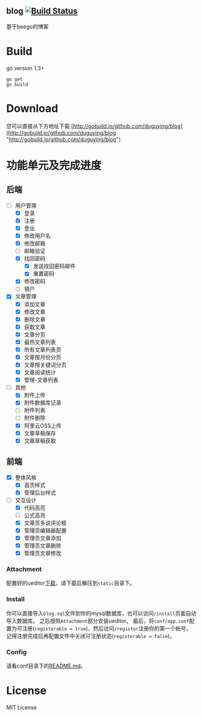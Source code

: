 blog [![Build Status](https://travis-ci.org/duguying/blog.svg)](https://travis-ci.org/duguying/blog)
----------
基于beego的博客

# Build #

go version 1.3+

```shell
go get
go build
```

# Download #
您可以直接从下方地址下载
[http://gobuild.io/github.com/duguying/blog](http://gobuild.io/github.com/duguying/blog "http://gobuild.io/github.com/duguying/blog")

# 功能单元及完成进度 #

## 后端 ##

- [ ] 用户管理
	- [x] 登录
	- [x] 注册
	- [x] 登出
	- [x] 修改用户名
	- [x] 修改邮箱
	- [ ] 邮箱验证
	- [x] 找回密码
		- [x] 发送找回密码邮件
		- [x] 重置密码
	- [x] 修改密码
	- [ ] 销户
- [x] 文章管理
	- [x] 添加文章
	- [x] 修改文章
	- [x] 删除文章
	- [x] 获取文章
	- [x] 文章分页
	- [x] 最热文章列表
	- [x] 所有文章列表页
	- [x] 文章按月份分页
	- [x] 文章按关键词分页
	- [x] 文章阅读统计
	- [x] 管理-文章列表
- [ ] 其他
	- [x] 附件上传
	- [x] 附件数据库记录
	- [ ] 附件列表
	- [ ] 附件删除
	- [x] 阿里云OSS上传
	- [x] 文章草稿保存
	- [x] 文章草稿获取

## 前端 ##

- [x] 整体风格
    - [x] 首页样式
    - [x] 管理后台样式
- [ ] 交互设计
    - [x] 代码高亮
    - [ ] 公式高亮
    - [x] 文章页多说评论框
    - [x] 管理页编辑器配置
    - [x] 管理页文章添加
    - [x] 管理页文章删除
    - [x] 管理页文章修改

### Attachment ###

配置好的ueditor[下载](http://duguying.oss-cn-qingdao.aliyuncs.com/attach/ueditor.zip "下载")，请下载后解压到`static`目录下。

### Install ###

你可以直接导入`blog.sql`文件到你的mysql数据库，也可以访问`/install`页面自动导入数据库。
之后按照`Attachment`部分安装ueditor。
最后，将`conf/app.conf`配置为可注册(`registorable = true`)，然后访问`/registor`注册你的第一个帐号，记得注册完成后再配置文件中关闭可注册状态(`registorable = false`)。

### Config ###

请看conf目录下的[README.md](https://github.com/duguying/blog/tree/master/conf "config")。

# License #

MIT License
